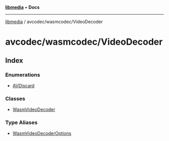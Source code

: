 [**libmedia**](../../../README.md) • **Docs**

***

[libmedia](../../../README.md) / avcodec/wasmcodec/VideoDecoder

# avcodec/wasmcodec/VideoDecoder

## Index

### Enumerations

- [AVDiscard](enumerations/AVDiscard.md)

### Classes

- [WasmVideoDecoder](classes/WasmVideoDecoder.md)

### Type Aliases

- [WasmVideoDecoderOptions](type-aliases/WasmVideoDecoderOptions.md)
